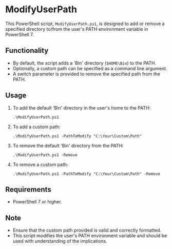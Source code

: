 
# ModifyUserPath

This PowerShell script, `ModifyUserPath.ps1`, is designed to add or remove a specified directory to/from the user's PATH environment variable in PowerShell 7.

## Functionality

- By default, the script adds a 'Bin' directory (`$HOME\Bin`) to the PATH.
- Optionally, a custom path can be specified as a command line argument.
- A switch parameter is provided to remove the specified path from the PATH.

## Usage

1. To add the default 'Bin' directory in the user's home to the PATH:
   ```
   .\ModifyUserPath.ps1
   ```

2. To add a custom path:
   ```
   .\ModifyUserPath.ps1 -PathToModify "C:\Your\Custom\Path"
   ```

3. To remove the default 'Bin' directory from the PATH:
   ```
   .\ModifyUserPath.ps1 -Remove
   ```

4. To remove a custom path:
   ```
   .\ModifyUserPath.ps1 -PathToModify "C:\Your\Custom\Path" -Remove
   ```

## Requirements

- PowerShell 7 or higher.

## Note

- Ensure that the custom path provided is valid and correctly formatted.
- This script modifies the user's PATH environment variable and should be used with understanding of the implications.
